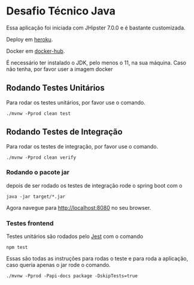 # Desafio Técnico Java
Essa aplicação foi iniciada com JHipster 7.0.0 e é bastante customizada.

Deploy em [heroku](https://agile-badlands-61531.herokuapp.com/).

Docker em [docker-hub](https://registry.hub.docker.com/r/vergilskye/pessoa).

É necessário ter instalado o JDK, pelo menos o 11, na sua máquina. Caso não tenha, por favor user a imagem docker
## Rodando Testes Unitários
Para rodar os testes unitários, por favor use o comando.
```
./mvnw -Pprod clean test
```

## Rodando Testes de Integração
Para rodar os testes de integração, por favor use o comando.
```
./mvnw -Pprod clean verify
```

### Rodando o pacote jar

depois de ser rodado os testes de integração
rode o spring boot com o 
```
java -jar target/*.jar
```
Agora navegue para [http://localhost:8080](http://localhost:8080) no seu browser.

### Testes frontend

Testes unitários são rodados pelo [Jest]() com o comando

```
npm test
```


Essas são todas as instruções para rodas o teste e para roda a aplicação,
caso queria apenas o jar rode o comando.
```
./mvnw -Pprod -Papi-docs package -DskipTests=true
```
